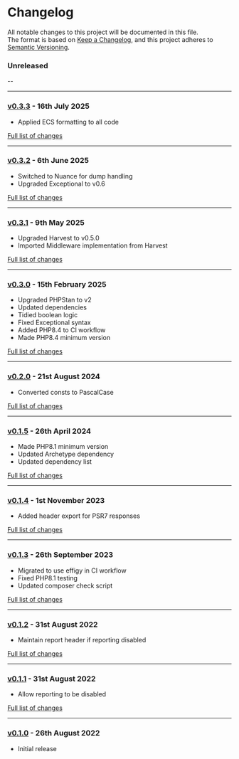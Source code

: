 # Changelog

All notable changes to this project will be documented in this file.<br>
The format is based on [Keep a Changelog](https://keepachangelog.com/en/1.0.0/),
and this project adheres to [Semantic Versioning](https://semver.org/spec/v2.0.0.html).

### Unreleased
--

---

### [v0.3.3](https://github.com/decodelabs/sanctum/commits/v0.3.3) - 16th July 2025

- Applied ECS formatting to all code

[Full list of changes](https://github.com/decodelabs/sanctum/compare/v0.3.2...v0.3.3)

---

### [v0.3.2](https://github.com/decodelabs/sanctum/commits/v0.3.2) - 6th June 2025

- Switched to Nuance for dump handling
- Upgraded Exceptional to v0.6

[Full list of changes](https://github.com/decodelabs/sanctum/compare/v0.3.1...v0.3.2)

---

### [v0.3.1](https://github.com/decodelabs/sanctum/commits/v0.3.1) - 9th May 2025

- Upgraded Harvest to v0.5.0
- Imported Middleware implementation from Harvest

[Full list of changes](https://github.com/decodelabs/sanctum/compare/v0.3.0...v0.3.1)

---

### [v0.3.0](https://github.com/decodelabs/sanctum/commits/v0.3.0) - 15th February 2025

- Upgraded PHPStan to v2
- Updated dependencies
- Tidied boolean logic
- Fixed Exceptional syntax
- Added PHP8.4 to CI workflow
- Made PHP8.4 minimum version

[Full list of changes](https://github.com/decodelabs/sanctum/compare/v0.2.0...v0.3.0)

---

### [v0.2.0](https://github.com/decodelabs/sanctum/commits/v0.2.0) - 21st August 2024

- Converted consts to PascalCase

[Full list of changes](https://github.com/decodelabs/sanctum/compare/v0.1.5...v0.2.0)

---

### [v0.1.5](https://github.com/decodelabs/sanctum/commits/v0.1.5) - 26th April 2024

- Made PHP8.1 minimum version
- Updated Archetype dependency
- Updated dependency list

[Full list of changes](https://github.com/decodelabs/sanctum/compare/v0.1.4...v0.1.5)

---

### [v0.1.4](https://github.com/decodelabs/sanctum/commits/v0.1.4) - 1st November 2023

- Added header export for PSR7 responses

[Full list of changes](https://github.com/decodelabs/sanctum/compare/v0.1.3...v0.1.4)

---

### [v0.1.3](https://github.com/decodelabs/sanctum/commits/v0.1.3) - 26th September 2023

- Migrated to use effigy in CI workflow
- Fixed PHP8.1 testing
- Updated composer check script

[Full list of changes](https://github.com/decodelabs/sanctum/compare/v0.1.2...v0.1.3)

---

### [v0.1.2](https://github.com/decodelabs/sanctum/commits/v0.1.2) - 31st August 2022

- Maintain report header if reporting disabled

[Full list of changes](https://github.com/decodelabs/sanctum/compare/v0.1.1...v0.1.2)

---

### [v0.1.1](https://github.com/decodelabs/sanctum/commits/v0.1.1) - 31st August 2022

- Allow reporting to be disabled

[Full list of changes](https://github.com/decodelabs/sanctum/compare/v0.1.0...v0.1.1)

---

### [v0.1.0](https://github.com/decodelabs/sanctum/commits/v0.1.0) - 26th August 2022

- Initial release
